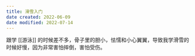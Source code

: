```yaml
---
title: 滑雪入门
date created: 2022-06-09
date modified: 2022-07-14
---
```


跟学 [[游泳]] 的时候差不多，骨子里的胆小，怯懦和小心翼翼，导致我学滑雪的时候好慢，因为非常害怕摔倒，害怕受伤。
